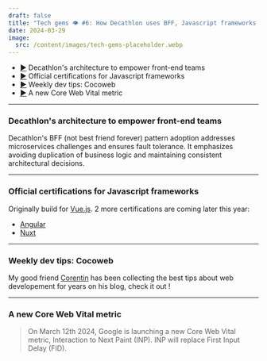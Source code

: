 ```yaml
---
draft: false
title: "Tech gems 👁️ #6: How Decathlon uses BFF, Javascript frameworks certifications"
date: 2024-03-29
image:
  src: /content/images/tech-gems-placeholder.webp
---
```


- [▶️](#decathlons-architecture-to-empower-front-end-teams) Decathlon's architecture to empower front-end teams
- [▶️](#official-certifications-for-javascript-frameworks) Official certifications for Javascript frameworks
- [▶️](#weekly-dev-tips-cocoweb) Weekly dev tips: Cocoweb
- [▶️](#a-new-core-web-vital-metric) A new Core Web Vital metric


<!-- more -->

---

### Decathlon's architecture to empower front-end teams

<RichLink href="https://www.infoq.com/news/2024/03/decathlon-backend-for-frontend/" title="Decathlon Adopts Backend for Frontend (BFF) Pattern to Empower FE Teams"></RichLink>

Decathlon's BFF (not best friend forever) pattern adoption addresses microservices challenges and ensures fault tolerance. It emphasizes avoiding duplication of business logic and maintaining consistent architectural decisions.

---

### Official certifications for Javascript frameworks

<RichLink href="https://certificates.dev/" title="Certification of Competency for Modern Developers"></RichLink>

Originally build for [Vue.js](https://certificates.dev/vuejs). 2 more certifications are coming later this year:
- [Angular](https://certificates.dev/angular/)
- [Nuxt](https://certificates.dev/nuxt/)


---

### Weekly dev tips: Cocoweb

<RichLink href="https://cocoweb.fr/" title="Cocoweb.fr"></RichLink>

My good friend [Corentin](https://corentinmarzin.fr/) has been collecting the best tips about web developement for years on his blog, check it out !

---

### A new  Core Web Vital metric

<RichLink href="https://blog.sentry.io/what-is-inp/" title="What is INP and why you should care"></RichLink>

> On March 12th 2024, Google is launching a new Core Web Vital metric, Interaction to Next Paint (INP). INP will replace First Input Delay (FID).